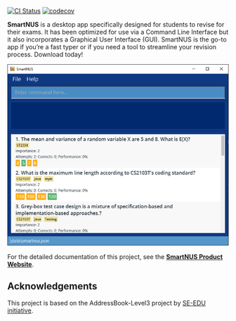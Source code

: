 [![CI Status](https://github.com/AY2122S1-CS2103T-F12-1/tp/workflows/Java%20CI/badge.svg)](https://github.com/AY2122S1-CS2103T-F12-1/tp/actions)
[![codecov](https://codecov.io/gh/AY2122S1-CS2103T-F12-1/tp/branch/master/graph/badge.svg?token=6LH2DLRN3E)](https://codecov.io/gh/AY2122S1-CS2103T-F12-1/tp)

**SmartNUS** is a desktop app specifically designed for students to revise for their exams. It has been optimized for use via a Command Line Interface but it also incorporates a Graphical User Interface (GUI). SmartNUS is the go-to app if you’re a fast typer or if you need a tool to streamline your revision process. Download today!

![Ui](docs/images/Ui.png)

For the detailed documentation of this project, see the **[SmartNUS Product Website](https://ay2122s1-cs2103t-f12-1.github.io/tp/)**.

## Acknowledgements

This project is based on the AddressBook-Level3 project by [SE-EDU initiative](https://se-education.org).
